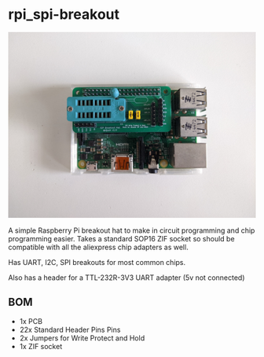 # rpi_spi-breakout
 ![pi image](resources/1.jpg "image")

 A simple Raspberry Pi breakout hat to make in circuit programming and chip programming easier. Takes a standard SOP16 ZIF socket so should be compatible with all the aliexpress chip adapters as well.

 Has UART, I2C, SPI breakouts for most common chips.

 Also has a header for a TTL-232R-3V3 UART adapter (5v not connected)

 ## BOM
 - 1x PCB
 - 22x Standard Header Pins Pins
 - 2x Jumpers for Write Protect and Hold
 - 1x ZIF socket